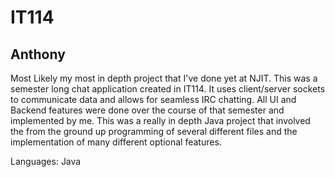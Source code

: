 # IT114
## Anthony


Most Likely my most in depth project that I've done yet at NJIT. This was a semester long chat application created in IT114. It uses client/server sockets to communicate data and allows for seamless IRC chatting. All UI and Backend features were done over the course of that semester and implemented by me. This was a really in depth Java project that involved the from the ground up programming of several different files and the implementation of many different optional features.

Languages: Java
